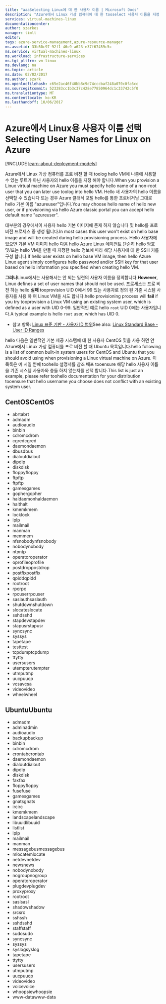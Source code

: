 ```yaml
---
title: "aaaSelecting Linux에 대 한 사용자 이름 | Microsoft Docs"
description: "Azure에서 Linux 가상 컴퓨터에 대 한 tooselect 사용자 이름을 지정 방법에 대해 알아봅니다."
services: virtual-machines-linux
documentationcenter: 
author: szarkos
manager: timlt
editor: 
tags: azure-service-management,azure-resource-manager
ms.assetid: 33b50c97-92f1-46c9-a623-e37f67459c5c
ms.service: virtual-machines-linux
ms.workload: infrastructure-services
ms.tgt_pltfrm: vm-linux
ms.devlang: na
ms.topic: article
ms.date: 02/02/2017
ms.author: szark
ms.openlocfilehash: c65e2ac46f40bb8c9d74cccbaf248a070c0fa6cc
ms.sourcegitcommit: 523283cc1b3c37c428e77850964dc1c33742c5f0
ms.translationtype: MT
ms.contentlocale: ko-KR
ms.lasthandoff: 10/06/2017
---
```

# <a name="selecting-user-names-for-linux-on-azure"></a><span data-ttu-id="cd73f-103">Azure에서 Linux용 사용자 이름 선택</span><span class="sxs-lookup"><span data-stu-id="cd73f-103">Selecting User Names for Linux on Azure</span></span>
[!INCLUDE [learn-about-deployment-models](../../../includes/learn-about-deployment-models-both-include.md)]

<span data-ttu-id="cd73f-104">Azure에서 Linux 가상 컴퓨터를 프로 비전 할 때 toolog hello VM에 나중에 사용할 수 있는 루트가 아닌 사용자의 hello 이름을 지정 해야 합니다.</span><span class="sxs-lookup"><span data-stu-id="cd73f-104">When you provision a Linux virtual machine on Azure you must specify hello name of a non-root user that you can later use toolog into hello VM.</span></span> <span data-ttu-id="cd73f-105">Hello 새 사용자의 hello 이름을 선택할 수 있습니다 또는 경우 Azure 클래식 포털 hello를 통한 프로비저닝 그대로 hello 기본 이름 "azureuser"입니다.</span><span class="sxs-lookup"><span data-stu-id="cd73f-105">You may choose hello name of hello new user, or if provisioning via hello Azure classic portal you can accept hello default name "azureuser".</span></span>

<span data-ttu-id="cd73f-106">대부분의 경우에서이 사용자 hello 기본 이미지에 존재 하지 않습니다 및 hello를 프로 비전 프로세스 중 생성 됩니다.</span><span class="sxs-lookup"><span data-stu-id="cd73f-106">In most cases this user won't exist on hello base image and will be created during hello provisioning process.</span></span> <span data-ttu-id="cd73f-107">Hello 사용자에 있으면 기본 VM 이미지 hello 다음 hello Azure Linux 에이전트 단순히 hello 암호 및/또는 hello VM을 만들 때 지정한 hello 정보에 따라 해당 사용자에 대 한 SSH 키를 구성 합니다.</span><span class="sxs-lookup"><span data-stu-id="cd73f-107">If hello user exists on hello base VM image, then hello Azure Linux agent simply configures hello password and/or SSH key for that user based on hello information you specified when creating hello VM.</span></span>

<span data-ttu-id="cd73f-108">**그러나**Linux에서는 사용해서는 안 되는 일련의 사용자 이름을 정의합니다.</span><span class="sxs-lookup"><span data-stu-id="cd73f-108">**However**, Linux defines a set of user names that should not be used.</span></span> <span data-ttu-id="cd73f-109">프로세스는 프로 비전 하는 hello **실패** tooprovision UID 0에서 99 있는 사용자로 정의 된 기존 시스템 사용자를 사용 하 여 Linux VM을 시도 합니다.</span><span class="sxs-lookup"><span data-stu-id="cd73f-109">hello provisioning process will **fail** if you try tooprovision a Linux VM using an existing system user, which is defined as a user with UID 0-99.</span></span> <span data-ttu-id="cd73f-110">일반적인 예로 hello `root` UID 0에는 사용자입니다.</span><span class="sxs-lookup"><span data-stu-id="cd73f-110">A typical example is hello `root` user, which has UID 0.</span></span>

* <span data-ttu-id="cd73f-111">참고 항목: [Linux 표준 기반 - 사용자 ID 범위](http://refspecs.linuxfoundation.org/LSB_4.1.0/LSB-Core-generic/LSB-Core-generic/uidrange.html)</span><span class="sxs-lookup"><span data-stu-id="cd73f-111">See also: [Linux Standard Base - User ID Ranges](http://refspecs.linuxfoundation.org/LSB_4.1.0/LSB-Core-generic/LSB-Core-generic/uidrange.html)</span></span>

<span data-ttu-id="cd73f-112">hello 다음은 일반적인 기본 제공 시스템에 대 한 사용자 CentOS 및을 사용 하면 안 Azure에서 Linux 가상 컴퓨터를 프로 비전 할 때 Ubuntu 목록입니다.</span><span class="sxs-lookup"><span data-stu-id="cd73f-112">hello following is a list of common built-in system users for CentOS and Ubuntu that you should avoid using when provisioning a Linux virtual machine on Azure.</span></span> <span data-ttu-id="cd73f-113">이 목록은 예 시일 뿐에 toohello 설명서를 참조 배포 tooensure 해당 hello 사용자 이름을 기존 시스템 사용자와 충돌 하지 않는지를 선택 합니다.</span><span class="sxs-lookup"><span data-stu-id="cd73f-113">This list is just an example, please refer toohello documentation for your distribution tooensure that hello username you choose does not conflict with an existing system user.</span></span>

## <a name="centos"></a><span data-ttu-id="cd73f-114">CentOS</span><span class="sxs-lookup"><span data-stu-id="cd73f-114">CentOS</span></span>
* <span data-ttu-id="cd73f-115">abrt</span><span class="sxs-lookup"><span data-stu-id="cd73f-115">abrt</span></span>
* <span data-ttu-id="cd73f-116">adm</span><span class="sxs-lookup"><span data-stu-id="cd73f-116">adm</span></span>
* <span data-ttu-id="cd73f-117">audio</span><span class="sxs-lookup"><span data-stu-id="cd73f-117">audio</span></span>
* <span data-ttu-id="cd73f-118">bin</span><span class="sxs-lookup"><span data-stu-id="cd73f-118">bin</span></span>
* <span data-ttu-id="cd73f-119">cdrom</span><span class="sxs-lookup"><span data-stu-id="cd73f-119">cdrom</span></span>
* <span data-ttu-id="cd73f-120">cgred</span><span class="sxs-lookup"><span data-stu-id="cd73f-120">cgred</span></span>
* <span data-ttu-id="cd73f-121">daemon</span><span class="sxs-lookup"><span data-stu-id="cd73f-121">daemon</span></span>
* <span data-ttu-id="cd73f-122">dbus</span><span class="sxs-lookup"><span data-stu-id="cd73f-122">dbus</span></span>
* <span data-ttu-id="cd73f-123">dialout</span><span class="sxs-lookup"><span data-stu-id="cd73f-123">dialout</span></span>
* <span data-ttu-id="cd73f-124">dip</span><span class="sxs-lookup"><span data-stu-id="cd73f-124">dip</span></span>
* <span data-ttu-id="cd73f-125">disk</span><span class="sxs-lookup"><span data-stu-id="cd73f-125">disk</span></span>
* <span data-ttu-id="cd73f-126">floppy</span><span class="sxs-lookup"><span data-stu-id="cd73f-126">floppy</span></span>
* <span data-ttu-id="cd73f-127">ftp</span><span class="sxs-lookup"><span data-stu-id="cd73f-127">ftp</span></span>
* <span data-ttu-id="cd73f-128">ftp</span><span class="sxs-lookup"><span data-stu-id="cd73f-128">ftp</span></span>
* <span data-ttu-id="cd73f-129">games</span><span class="sxs-lookup"><span data-stu-id="cd73f-129">games</span></span>
* <span data-ttu-id="cd73f-130">gopher</span><span class="sxs-lookup"><span data-stu-id="cd73f-130">gopher</span></span>
* <span data-ttu-id="cd73f-131">haldaemon</span><span class="sxs-lookup"><span data-stu-id="cd73f-131">haldaemon</span></span>
* <span data-ttu-id="cd73f-132">halt</span><span class="sxs-lookup"><span data-stu-id="cd73f-132">halt</span></span>
* <span data-ttu-id="cd73f-133">kmem</span><span class="sxs-lookup"><span data-stu-id="cd73f-133">kmem</span></span>
* <span data-ttu-id="cd73f-134">lock</span><span class="sxs-lookup"><span data-stu-id="cd73f-134">lock</span></span>
* <span data-ttu-id="cd73f-135">lp</span><span class="sxs-lookup"><span data-stu-id="cd73f-135">lp</span></span>
* <span data-ttu-id="cd73f-136">mail</span><span class="sxs-lookup"><span data-stu-id="cd73f-136">mail</span></span>
* <span data-ttu-id="cd73f-137">man</span><span class="sxs-lookup"><span data-stu-id="cd73f-137">man</span></span>
* <span data-ttu-id="cd73f-138">mem</span><span class="sxs-lookup"><span data-stu-id="cd73f-138">mem</span></span>
* <span data-ttu-id="cd73f-139">nfsnobody</span><span class="sxs-lookup"><span data-stu-id="cd73f-139">nfsnobody</span></span>
* <span data-ttu-id="cd73f-140">nobody</span><span class="sxs-lookup"><span data-stu-id="cd73f-140">nobody</span></span>
* <span data-ttu-id="cd73f-141">ntp</span><span class="sxs-lookup"><span data-stu-id="cd73f-141">ntp</span></span>
* <span data-ttu-id="cd73f-142">operator</span><span class="sxs-lookup"><span data-stu-id="cd73f-142">operator</span></span>
* <span data-ttu-id="cd73f-143">oprofile</span><span class="sxs-lookup"><span data-stu-id="cd73f-143">oprofile</span></span>
* <span data-ttu-id="cd73f-144">postdrop</span><span class="sxs-lookup"><span data-stu-id="cd73f-144">postdrop</span></span>
* <span data-ttu-id="cd73f-145">postfix</span><span class="sxs-lookup"><span data-stu-id="cd73f-145">postfix</span></span>
* <span data-ttu-id="cd73f-146">qpidd</span><span class="sxs-lookup"><span data-stu-id="cd73f-146">qpidd</span></span>
* <span data-ttu-id="cd73f-147">root</span><span class="sxs-lookup"><span data-stu-id="cd73f-147">root</span></span>
* <span data-ttu-id="cd73f-148">rpc</span><span class="sxs-lookup"><span data-stu-id="cd73f-148">rpc</span></span>
* <span data-ttu-id="cd73f-149">rpcuser</span><span class="sxs-lookup"><span data-stu-id="cd73f-149">rpcuser</span></span>
* <span data-ttu-id="cd73f-150">saslauth</span><span class="sxs-lookup"><span data-stu-id="cd73f-150">saslauth</span></span>
* <span data-ttu-id="cd73f-151">shutdown</span><span class="sxs-lookup"><span data-stu-id="cd73f-151">shutdown</span></span>
* <span data-ttu-id="cd73f-152">slocate</span><span class="sxs-lookup"><span data-stu-id="cd73f-152">slocate</span></span>
* <span data-ttu-id="cd73f-153">sshd</span><span class="sxs-lookup"><span data-stu-id="cd73f-153">sshd</span></span>
* <span data-ttu-id="cd73f-154">stapdev</span><span class="sxs-lookup"><span data-stu-id="cd73f-154">stapdev</span></span>
* <span data-ttu-id="cd73f-155">stapusr</span><span class="sxs-lookup"><span data-stu-id="cd73f-155">stapusr</span></span>
* <span data-ttu-id="cd73f-156">sync</span><span class="sxs-lookup"><span data-stu-id="cd73f-156">sync</span></span>
* <span data-ttu-id="cd73f-157">sys</span><span class="sxs-lookup"><span data-stu-id="cd73f-157">sys</span></span>
* <span data-ttu-id="cd73f-158">tape</span><span class="sxs-lookup"><span data-stu-id="cd73f-158">tape</span></span>
* <span data-ttu-id="cd73f-159">test</span><span class="sxs-lookup"><span data-stu-id="cd73f-159">test</span></span>
* <span data-ttu-id="cd73f-160">tcpdump</span><span class="sxs-lookup"><span data-stu-id="cd73f-160">tcpdump</span></span>
* <span data-ttu-id="cd73f-161">tty</span><span class="sxs-lookup"><span data-stu-id="cd73f-161">tty</span></span>
* <span data-ttu-id="cd73f-162">users</span><span class="sxs-lookup"><span data-stu-id="cd73f-162">users</span></span>
* <span data-ttu-id="cd73f-163">utempter</span><span class="sxs-lookup"><span data-stu-id="cd73f-163">utempter</span></span>
* <span data-ttu-id="cd73f-164">utmp</span><span class="sxs-lookup"><span data-stu-id="cd73f-164">utmp</span></span>
* <span data-ttu-id="cd73f-165">uucp</span><span class="sxs-lookup"><span data-stu-id="cd73f-165">uucp</span></span>
* <span data-ttu-id="cd73f-166">vcsa</span><span class="sxs-lookup"><span data-stu-id="cd73f-166">vcsa</span></span>
* <span data-ttu-id="cd73f-167">video</span><span class="sxs-lookup"><span data-stu-id="cd73f-167">video</span></span>
* <span data-ttu-id="cd73f-168">wheel</span><span class="sxs-lookup"><span data-stu-id="cd73f-168">wheel</span></span>

## <a name="ubuntu"></a><span data-ttu-id="cd73f-169">Ubuntu</span><span class="sxs-lookup"><span data-stu-id="cd73f-169">Ubuntu</span></span>
* <span data-ttu-id="cd73f-170">adm</span><span class="sxs-lookup"><span data-stu-id="cd73f-170">adm</span></span>
* <span data-ttu-id="cd73f-171">admin</span><span class="sxs-lookup"><span data-stu-id="cd73f-171">admin</span></span>
* <span data-ttu-id="cd73f-172">audio</span><span class="sxs-lookup"><span data-stu-id="cd73f-172">audio</span></span>
* <span data-ttu-id="cd73f-173">backup</span><span class="sxs-lookup"><span data-stu-id="cd73f-173">backup</span></span>
* <span data-ttu-id="cd73f-174">bin</span><span class="sxs-lookup"><span data-stu-id="cd73f-174">bin</span></span>
* <span data-ttu-id="cd73f-175">cdrom</span><span class="sxs-lookup"><span data-stu-id="cd73f-175">cdrom</span></span>
* <span data-ttu-id="cd73f-176">crontab</span><span class="sxs-lookup"><span data-stu-id="cd73f-176">crontab</span></span>
* <span data-ttu-id="cd73f-177">daemon</span><span class="sxs-lookup"><span data-stu-id="cd73f-177">daemon</span></span>
* <span data-ttu-id="cd73f-178">dialout</span><span class="sxs-lookup"><span data-stu-id="cd73f-178">dialout</span></span>
* <span data-ttu-id="cd73f-179">dip</span><span class="sxs-lookup"><span data-stu-id="cd73f-179">dip</span></span>
* <span data-ttu-id="cd73f-180">disk</span><span class="sxs-lookup"><span data-stu-id="cd73f-180">disk</span></span>
* <span data-ttu-id="cd73f-181">fax</span><span class="sxs-lookup"><span data-stu-id="cd73f-181">fax</span></span>
* <span data-ttu-id="cd73f-182">floppy</span><span class="sxs-lookup"><span data-stu-id="cd73f-182">floppy</span></span>
* <span data-ttu-id="cd73f-183">fuse</span><span class="sxs-lookup"><span data-stu-id="cd73f-183">fuse</span></span>
* <span data-ttu-id="cd73f-184">games</span><span class="sxs-lookup"><span data-stu-id="cd73f-184">games</span></span>
* <span data-ttu-id="cd73f-185">gnats</span><span class="sxs-lookup"><span data-stu-id="cd73f-185">gnats</span></span>
* <span data-ttu-id="cd73f-186">irc</span><span class="sxs-lookup"><span data-stu-id="cd73f-186">irc</span></span>
* <span data-ttu-id="cd73f-187">kmem</span><span class="sxs-lookup"><span data-stu-id="cd73f-187">kmem</span></span>
* <span data-ttu-id="cd73f-188">landscape</span><span class="sxs-lookup"><span data-stu-id="cd73f-188">landscape</span></span>
* <span data-ttu-id="cd73f-189">libuuid</span><span class="sxs-lookup"><span data-stu-id="cd73f-189">libuuid</span></span>
* <span data-ttu-id="cd73f-190">list</span><span class="sxs-lookup"><span data-stu-id="cd73f-190">list</span></span>
* <span data-ttu-id="cd73f-191">lp</span><span class="sxs-lookup"><span data-stu-id="cd73f-191">lp</span></span>
* <span data-ttu-id="cd73f-192">mail</span><span class="sxs-lookup"><span data-stu-id="cd73f-192">mail</span></span>
* <span data-ttu-id="cd73f-193">man</span><span class="sxs-lookup"><span data-stu-id="cd73f-193">man</span></span>
* <span data-ttu-id="cd73f-194">messagebus</span><span class="sxs-lookup"><span data-stu-id="cd73f-194">messagebus</span></span>
* <span data-ttu-id="cd73f-195">mlocate</span><span class="sxs-lookup"><span data-stu-id="cd73f-195">mlocate</span></span>
* <span data-ttu-id="cd73f-196">netdev</span><span class="sxs-lookup"><span data-stu-id="cd73f-196">netdev</span></span>
* <span data-ttu-id="cd73f-197">news</span><span class="sxs-lookup"><span data-stu-id="cd73f-197">news</span></span>
* <span data-ttu-id="cd73f-198">nobody</span><span class="sxs-lookup"><span data-stu-id="cd73f-198">nobody</span></span>
* <span data-ttu-id="cd73f-199">nogroup</span><span class="sxs-lookup"><span data-stu-id="cd73f-199">nogroup</span></span>
* <span data-ttu-id="cd73f-200">operator</span><span class="sxs-lookup"><span data-stu-id="cd73f-200">operator</span></span>
* <span data-ttu-id="cd73f-201">plugdev</span><span class="sxs-lookup"><span data-stu-id="cd73f-201">plugdev</span></span>
* <span data-ttu-id="cd73f-202">proxy</span><span class="sxs-lookup"><span data-stu-id="cd73f-202">proxy</span></span>
* <span data-ttu-id="cd73f-203">root</span><span class="sxs-lookup"><span data-stu-id="cd73f-203">root</span></span>
* <span data-ttu-id="cd73f-204">sasl</span><span class="sxs-lookup"><span data-stu-id="cd73f-204">sasl</span></span>
* <span data-ttu-id="cd73f-205">shadow</span><span class="sxs-lookup"><span data-stu-id="cd73f-205">shadow</span></span>
* <span data-ttu-id="cd73f-206">src</span><span class="sxs-lookup"><span data-stu-id="cd73f-206">src</span></span>
* <span data-ttu-id="cd73f-207">ssh</span><span class="sxs-lookup"><span data-stu-id="cd73f-207">ssh</span></span>
* <span data-ttu-id="cd73f-208">sshd</span><span class="sxs-lookup"><span data-stu-id="cd73f-208">sshd</span></span>
* <span data-ttu-id="cd73f-209">staff</span><span class="sxs-lookup"><span data-stu-id="cd73f-209">staff</span></span>
* <span data-ttu-id="cd73f-210">sudo</span><span class="sxs-lookup"><span data-stu-id="cd73f-210">sudo</span></span>
* <span data-ttu-id="cd73f-211">sync</span><span class="sxs-lookup"><span data-stu-id="cd73f-211">sync</span></span>
* <span data-ttu-id="cd73f-212">sys</span><span class="sxs-lookup"><span data-stu-id="cd73f-212">sys</span></span>
* <span data-ttu-id="cd73f-213">syslog</span><span class="sxs-lookup"><span data-stu-id="cd73f-213">syslog</span></span>
* <span data-ttu-id="cd73f-214">tape</span><span class="sxs-lookup"><span data-stu-id="cd73f-214">tape</span></span>
* <span data-ttu-id="cd73f-215">tty</span><span class="sxs-lookup"><span data-stu-id="cd73f-215">tty</span></span>
* <span data-ttu-id="cd73f-216">users</span><span class="sxs-lookup"><span data-stu-id="cd73f-216">users</span></span>
* <span data-ttu-id="cd73f-217">utmp</span><span class="sxs-lookup"><span data-stu-id="cd73f-217">utmp</span></span>
* <span data-ttu-id="cd73f-218">uucp</span><span class="sxs-lookup"><span data-stu-id="cd73f-218">uucp</span></span>
* <span data-ttu-id="cd73f-219">video</span><span class="sxs-lookup"><span data-stu-id="cd73f-219">video</span></span>
* <span data-ttu-id="cd73f-220">voice</span><span class="sxs-lookup"><span data-stu-id="cd73f-220">voice</span></span>
* <span data-ttu-id="cd73f-221">whoopsie</span><span class="sxs-lookup"><span data-stu-id="cd73f-221">whoopsie</span></span>
* <span data-ttu-id="cd73f-222">www-data</span><span class="sxs-lookup"><span data-stu-id="cd73f-222">www-data</span></span>

